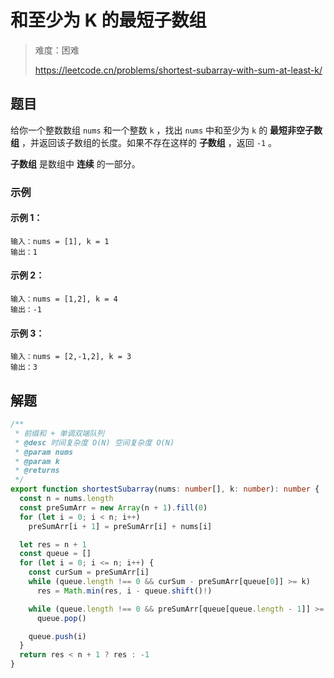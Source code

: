 # 和至少为 K 的最短子数组

> 难度：困难
>
> https://leetcode.cn/problems/shortest-subarray-with-sum-at-least-k/

## 题目

给你一个整数数组 `nums` 和一个整数 `k` ，找出 `nums` 中和至少为 `k` 的 **最短非空子数组** ，并返回该子数组的长度。如果不存在这样的 **子数组** ，返回 `-1` 。

**子数组** 是数组中 **连续** 的一部分。

### 示例

#### 示例 1：

```
输入：nums = [1], k = 1
输出：1
```

#### 示例 2：

```
输入：nums = [1,2], k = 4
输出：-1
```

#### 示例 3：

```
输入：nums = [2,-1,2], k = 3
输出：3
```

## 解题

```ts 
/**
 * 前缀和 + 单调双端队列
 * @desc 时间复杂度 O(N) 空间复杂度 O(N)
 * @param nums
 * @param k
 * @returns
 */
export function shortestSubarray(nums: number[], k: number): number {
  const n = nums.length
  const preSumArr = new Array(n + 1).fill(0)
  for (let i = 0; i < n; i++)
    preSumArr[i + 1] = preSumArr[i] + nums[i]

  let res = n + 1
  const queue = []
  for (let i = 0; i <= n; i++) {
    const curSum = preSumArr[i]
    while (queue.length !== 0 && curSum - preSumArr[queue[0]] >= k)
      res = Math.min(res, i - queue.shift()!)

    while (queue.length !== 0 && preSumArr[queue[queue.length - 1]] >= curSum)
      queue.pop()

    queue.push(i)
  }
  return res < n + 1 ? res : -1
}
```
